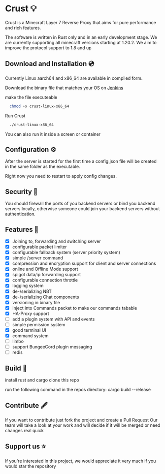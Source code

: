 # Crust 💡

Crust is a Minecraft Layer 7 Reverse Proxy that aims for pure performance and rich features.

The software is written in Rust only and in an early development stage. We are currently supporting all minecraft
versions starting at 1.20.2. We aim to improve the protocol support to 1.8 and up

## Download and Installation 💿

Currently Linux aarch64 and x86_64 are available in compiled form.

Download the binary file that matches your OS on [Jenkins](https://ci.outfluencer.dev/job/Crust/)

make the file executeable

```bash
  chmod +x crust-linux-x86_64
```

Run Crust

```bash
  ./crust-linux-x86_64
```

You can also run it inside a screen or container

## Configuration ⚙️

After the server is started for the first time a config.json file will be created in the same folder as the executable.

Right now you need to restart to apply config changes.

## Security 🔗

You should firewall the ports of you backend servers or bind you backend servers locally, otherwise someone could join your backend servers without authentication.

## Features 📃

- [x] Joining to, forwarding and switching server
- [x] configurable packet limiter
- [x] configurable fallback system (server priority system)
- [x] simple /server command
- [x] compression and encryption support for client and server connections
- [x] online and Offline Mode support
- [x] spigot data/ip forwarding support
- [x] configurable connection throttle
- [x] logging system
- [x] de-/serializing NBT
- [x] de-/serializing Chat components
- [x] versioning in binary file
- [x] inject into Commands packet to make our commands tabable
- [x] HA-Proxy support
- [ ] add a plugin system with API and events
- [ ] simple permission system
- [x] good terminal UI
- [x] command system
- [ ] limbo
- [ ] support BungeeCord plugin messaging
- [ ] redis

## Build 🔨

install rust and cargo
clone this repo

run the following command in the repos directory:
cargo build --release

## Contribute 🖋️
 
If you want to contribute just fork the project and create a Pull Request
Our team will take a look at your work and will decide if it will be merged or need changes real quick

## Support us ⭐️

If you're interested in this project, we would appreciate it very much if you would star the repository


